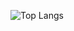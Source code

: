 ![Top Langs](https://github-readme-stats.vercel.app/api/top-langs/?username=W1412X&langs_count=10&hide=css,htm,makefile,cmake)
